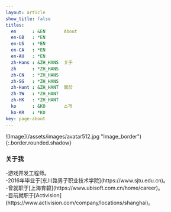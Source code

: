 ```yaml
---
layout: article
show_title: false
titles:
  en      : &EN       About
  en-GB   : *EN
  en-US   : *EN
  en-CA   : *EN
  en-AU   : *EN
  zh-Hans : &ZH_HANS  关于
  zh      : *ZH_HANS
  zh-CN   : *ZH_HANS
  zh-SG   : *ZH_HANS
  zh-Hant : &ZH_HANT  關於
  zh-TW   : *ZH_HANT
  zh-HK   : *ZH_HANT
  ko      : &KO       소개
  ko-KR   : *KO
key: page-about
---
```



<div class="hero__content">
<div class="gird-containre">
<div class="grid grid--p-2">
<div class="cell cell--12 cell--md-4 " markdown="1">
![Image](/assets/images/avatar512.jpg "Image_border"){:.border.rounded.shadow}
</div>
<div class="cell cell--12 cell--md-auto">
    <div class="hero__content">
      <div class="item__header">
        <h3>关于我</h3>
      </div>
      <div class="mb-5">
        <p markdown="1">
          -游戏开发工程师。<br> 
          -2016年毕业于[东川路男子职业技术学院](https://www.sjtu.edu.cn)。<br>
          -曾就职于[上海育碧](https://www.ubisoft.com.cn/home/career)。<br>
          -目前就职于[Activision](https://www.activision.com/company/locations/shanghai)。
        </p>
      </div>
    </div>
</div>
</div>
</div>
</div>